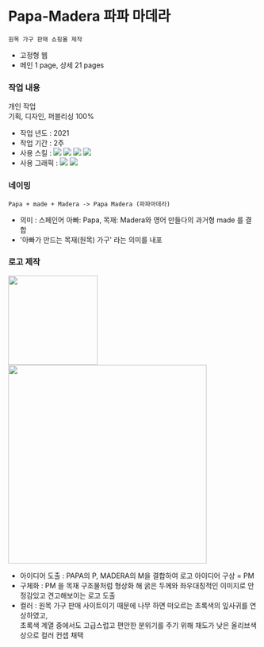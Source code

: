 ﻿# Papa-Madera 파파 마데라
 ```
원목 가구 판매 쇼핑몰 제작
```
- 고정형 웹
- 메인 1 page, 상세 21 pages

### 작업 내용
개인 작업<br/>
기획, 디자인, 퍼블리싱 100%
-   작업 년도 : 2021
-   작업 기간 : 2주
-   사용 스킬 : <img src="https://img.shields.io/badge/HTML5-red?style=flat-square&logo=HTML5&logoColor=white"/> <img src="https://img.shields.io/badge/CSS3-blue?style=flat-square&logo=CSS3&logoColor=white"/> <img src="https://img.shields.io/badge/JavaScript-yellow?style=flat-square&logo=JavaScript&logoColor=white"/> <img src="https://img.shields.io/badge/JQuery-green?style=flat-square&logo=JQuery&logoColor=white"/>
-   사용 그래픽 :  <img src="https://img.shields.io/badge/Adobe Photoshop-navy?style=flat-square&logo=Adobe Photoshop&logoColor=white"/> <img src="https://img.shields.io/badge/Adobe Illustrator-orange?style=flat-square&logo=Adobe Illustrator&logoColor=white"/> 

###  네이밍
```
Papa + made + Madera -> Papa Madera (파파마데라)
```
-  의미 : 스페인어 아빠: Papa, 목재: Madera와 영어 만들다의 과거형 made 를 결합
-  '아빠가 만드는 목재(원목) 가구' 라는 의미를 내포

### 로고 제작
<img src="https://user-images.githubusercontent.com/106140816/174446128-fb2eac84-0d35-4a61-b1f5-212aa8b81ea0.png" width="180">
<img src="https://user-images.githubusercontent.com/106140816/174446141-040c3008-97fd-4c2f-bdbd-7404191a3f05.png" width="400">

-  아이디어 도출 : PAPA의 P, MADERA의 M을 결합하여 로고 아이디어 구상 = PM
-  구체화 : PM 을 목재 구조물처럼 형상화 해 굵은 두께와 좌우대칭적인 이미지로 안정감있고 견고해보이는 로고 도출
-  컬러 : 원목 가구 판매 사이트이기 때문에 나무 하면 떠오르는 초록색의 잎사귀를 연상하였고,<br> 초록색 계열 중에서도 고급스럽고 편안한 분위기를 주기 위해 채도가 낮은 올리브색상으로 컬러 컨셉 채택
